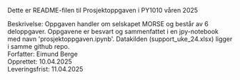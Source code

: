 Dette er README-filen til Prosjektoppgaven i PY1010 våren 2025

Beskrivelse:        Oppgaven handler om selskapet MORSE og består av 6 deloppgaver. Oppgavene er besvart og sammenfattet i en jpy-notebook med navn 'prosjektoppgaven.ipynb'. Datakilden (support_uke_24.xlsx) ligger i samme github repo. <br>
Forfatter:          Eimund Berge <br>
Opprettet:          10.04.2025 <br>
Leveringsfrist:     11.04.2025 

